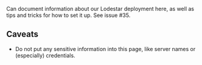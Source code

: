 Can document information about our Lodestar deployment here, as well as tips and tricks for how to set  it up.
See issue #35.

## Caveats

* Do not put any sensitive information into this page, like server names or (especially) credentials.
